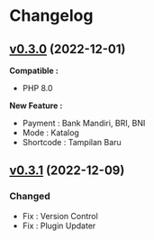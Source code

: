 # Changelog

## [v0.3.0]() (2022-12-01)

**Compatible :**
- PHP 8.0

**New Feature :**
- Payment : Bank Mandiri, BRI, BNI
- Mode : Katalog
- Shortcode : Tampilan Baru

## [v0.3.1]() (2022-12-09)

### Changed
- Fix : Version Control
- Fix : Plugin Updater